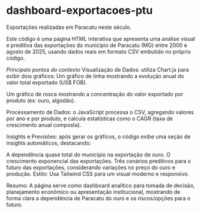 # dashboard-exportacoes-ptu
Exportações realizadas em Paracatu neste século.

Este código é uma página HTML interativa que apresenta uma análise visual e preditiva das exportações do município de Paracatu (MG) entre 2000 e agosto de 2025, usando dados reais em formato CSV embutido no próprio código.

*Principais pontos do contexto*
Visualização de Dados: utiliza Chart.js para exibir dois gráficos: Um gráfico de linha mostrando a evolução anual do valor total exportado (US$ FOB). 

Um gráfico de rosca mostrando a concentração do valor exportado por produto (ex: ouro, algodão).

Processamento de Dados: o JavaScript processa o CSV, agregando valores por ano e por produto, e calcula estatísticas como o CAGR (taxa de crescimento anual composta).


Insights e Previsões: após gerar os gráficos, o código exibe uma seção de insights automáticos, destacando:

A dependência quase total do município na exportação de ouro.
O crescimento exponencial das exportações.
Três cenários preditivos para o futuro das exportações, considerando variações no preço do ouro e produção.
Estilo: Usa Tailwind CSS para um visual moderno e responsivo.


Resumo:
A página serve como dashboard analítico para tomada de decisão, planejamento econômico ou apresentação institucional, mostrando de forma clara a dependência de Paracatu do ouro e os riscos/opções para o futuro.
